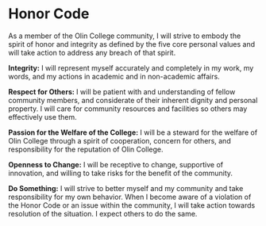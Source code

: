 # Honor Code

As a member of the Olin College community, I will strive to embody the spirit of honor and integrity as defined by the five core personal values and will take action to address any breach of that spirit.

**Integrity:** I will represent myself accurately and completely in my work, my words, and my actions in academic and
in non-academic affairs.

**Respect for Others:** I will be patient with and understanding of fellow community members, and considerate of their inherent dignity and personal property. I will care for community resources and facilities so others may effectively use them.

**Passion for the Welfare of the College:** I will be a steward for the welfare of Olin College through a spirit of cooperation, concern for others, and responsibility for the reputation of Olin College.

**Openness to Change:** I will be receptive to change, supportive of innovation, and willing to take risks for the benefit of the community.

**Do Something:** I will strive to better myself and my community and take responsibility for my own behavior. When I become aware of a violation of the Honor Code or an issue within the community, I will take action towards resolution of the situation. I expect others to do the same.
